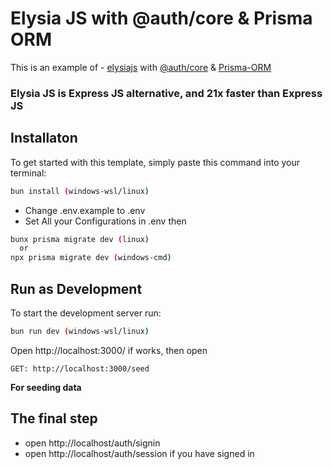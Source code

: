 # Elysia JS with @auth/core & Prisma ORM

This is an example of - [elysiajs](https://github.com/elysiajs/elysia) with [@auth/core](https://github.com/nextauthjs/next-auth) & [Prisma-ORM](https://github.com/prisma/prisma)
### Elysia JS is Express JS alternative, and 21x faster than Express JS

## Installaton
To get started with this template, simply paste this command into your terminal:

```bash
bun install (windows-wsl/linux)
```

- Change .env.example to .env
- Set All your Configurations in .env
then

```bash
bunx prisma migrate dev (linux)
  or
npx prisma migrate dev (windows-cmd)
```

## Run as Development
To start the development server run:
```bash
bun run dev (windows-wsl/linux)
```

Open http://localhost:3000/ if works, then open


```url
GET: http://localhost:3000/seed 
```
**For seeding data**

## The final step
- open http://localhost/auth/signin
- open http://localhost/auth/session if you have signed in
